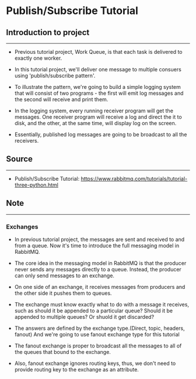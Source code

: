 # Publish/Subscribe Tutorial

## Introduction to project

---

- Previous tutorial project, Work Queue, is that each task is delivered to exactly one worker.

- In this tutorial project, we'll deliver one message to multiple consuers using 'publish/subscribe pattern'.

- To illustrate the pattern, we're going to build a simple logging system that will consist of two programs - the first will emit log messages and the second will receive and print them.

- In the logging system, every running receiver program will get the messages. One receiver program will receive a log and direct the it to disk, and the other, at the same time, will display log on the screen.

- Essentially, published log messages are going to be broadcast to all the receivers.

## Source

---

- Publish/Subscribe Tutorial: https://www.rabbitmq.com/tutorials/tutorial-three-python.html

## Note

---

### Exchanges

- In previous tutorial project, the messages are sent and received to and from a queue. Now it's time to introduce the full messaging model in RabbitMQ.

- The core idea in the messaging model in RabbitMQ is that the producer never sends any messages directly to a queue. Instead, the producer can only send messages to an exchange.

- On one side of an exchange, it receives messages from producers and the other side it pushes them to queues.

- The exchange must know exactly what to do with a message it receives, such as should it be appended to a particular queue? Should it be appended to multiple queues? Or shuold it get discarded?

- The answers are defined by the exchange type.(Direct, topic, headers, fanout) And we're going to use fanout exchange type for this tutorial

- The fanout exchange is proper to broadcast all the messages to all of the queues that bound to the exchange.

- Also, fanout exchange ignores routing keys, thus, we don't need to provide routing key to the exchange as an attribute.
